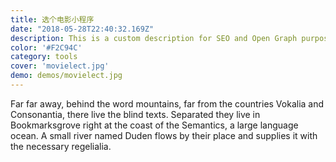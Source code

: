 ```yaml
---
title: 选个电影小程序
date: "2018-05-28T22:40:32.169Z"
description: This is a custom description for SEO and Open Graph purposes, rather than the default generated excerpt. Simply add a description field to the frontmatter.
color: '#F2C94C'
category: tools
cover: 'movielect.jpg'
demo: demos/movielect.jpg
---
```


Far far away, behind the word mountains, far from the countries Vokalia and
Consonantia, there live the blind texts. Separated they live in Bookmarksgrove
right at the coast of the Semantics, a large language ocean. A small river named
Duden flows by their place and supplies it with the necessary regelialia.
